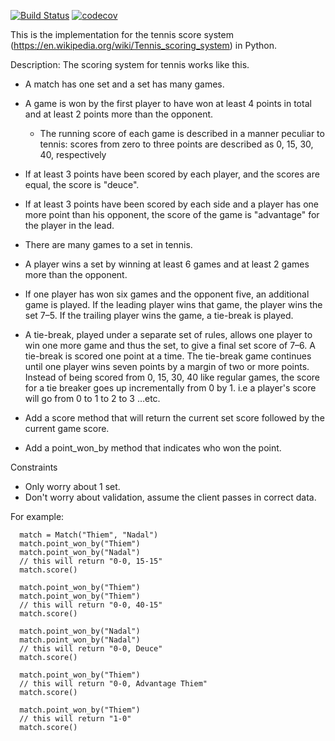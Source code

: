 [![Build Status](https://travis-ci.com/thacd/tennis-scoring-system.svg?branch=main)](https://travis-ci.com/thacd/tennis-scoring-system) [![codecov](https://codecov.io/gh/thacd/tennis-scoring-system/branch/main/graph/badge.svg?token=7FNJW1XOF7)](https://codecov.io/gh/thacd/tennis-scoring-system)

This is the implementation for the tennis score system (https://en.wikipedia.org/wiki/Tennis_scoring_system) in Python.

Description:
The scoring system for tennis works like this.

* A match has one set and a set has many games.

* A game is won by the first player to have won at least 4 points in total and at least 2 points more than the opponent.

  * The running score of each game is described in a manner peculiar to tennis: scores from zero to three points are described as 0, 15, 30, 40, respectively

 * If at least 3 points have been scored by each player, and the scores are equal, the score is "deuce".

 * If at least 3 points have been scored by each side and a player has one more point than his opponent, the score of the game is "advantage" for the player in the lead.

* There are many games to a set in tennis.

 * A player wins a set by winning at least 6 games and at least 2 games more than the opponent.
 
 * If one player has won six games and the opponent five, an additional game is played. If the leading player wins that game, the player wins the set 7–5. If the trailing player wins the game, a tie-break is played.
 
 * A tie-break, played under a separate set of rules, allows one player to win one more game and thus the set, to give a final set score of 7–6. A tie-break is scored one point at a time. The tie-break game continues until one player wins seven points by a margin of two or more points. Instead of being scored from 0, 15, 30, 40 like regular games, the score for a tie breaker goes up incrementally from 0 by 1. i.e a player's score will go  from 0 to 1 to 2 to 3 …etc.
 
* Add a score method that will return the current set score followed by the current game score.

* Add a point_won_by method that indicates who won the point.

Constraints

* Only worry about 1 set.
* Don't worry about validation, assume the client passes in correct data.

For example:

```
  match = Match("Thiem", "Nadal")
  match.point_won_by("Thiem")
  match.point_won_by("Nadal")
  // this will return "0-0, 15-15"
  match.score()

  match.point_won_by("Thiem")
  match.point_won_by("Thiem")
  // this will return "0-0, 40-15"
  match.score()
  
  match.point_won_by("Nadal")
  match.point_won_by("Nadal")
  // this will return "0-0, Deuce"
  match.score()
  
  match.point_won_by("Thiem")
  // this will return "0-0, Advantage Thiem"
  match.score()
  
  match.point_won_by("Thiem")
  // this will return "1-0"
  match.score()
 
```
